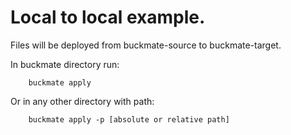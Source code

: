 # Local to local example. 

Files will be deployed from buckmate-source to buckmate-target.

In buckmate directory run:
```
    buckmate apply
```
Or in any other directory with path:
```
    buckmate apply -p [absolute or relative path]
```